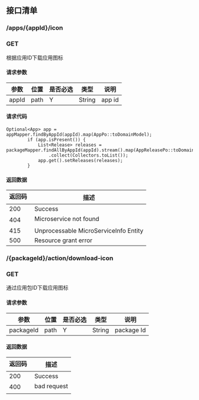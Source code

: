 ## 接口清单

### /apps/{appId}/icon
###  GET
根据应用ID下载应用图标
#### 请求参数
|参数 |位置 | 是否必选 | 类型 |说明|
|-----|-----|----|------|-----|
|appId | path |Y| String | app id |

#### 请求代码

    Optional<App> app = appMapper.findByAppId(appId).map(AppPo::toDomainModel);
            if (app.isPresent()) {
                List<Release> releases = packageMapper.findAllByAppId(appId).stream().map(AppReleasePo::toDomainModel)
                    .collect(Collectors.toList());
                app.get().setReleases(releases);
            }

#### 返回数据
|返回码  |描述|
|-----|-----|
|200 | Success |
|404 | Microservice not found |
|415 | Unprocessable MicroServiceInfo Entity  |
|500 | Resource grant error |



### /{packageId}/action/download-icon
###  GET
通过应用包ID下载应用图标
#### 请求参数
|参数 |位置 | 是否必选 | 类型 |说明|
|-----|-----|----|------|-----|
|packageId | path |Y| String | package Id |

#### 返回数据
|返回码  |描述|
|-----|-----|
|200 | Success |
|400 | bad request |